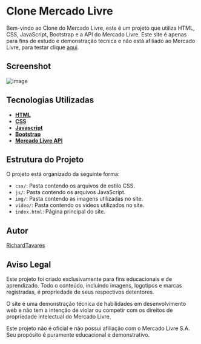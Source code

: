 # Clone Mercado Livre

Bem-vindo ao Clone do Mercado Livre, este é um projeto que utiliza HTML, CSS, JavaScript, Bootstrap e a API do Mercado Livre. Este site é apenas para fins de estudo e demonstração técnica e não está afiliado ao Mercado Livre, para testar clique [aqui](https://richardtavares.github.io/clone-mercado-livre/).

## Screenshot
![image](https://github.com/user-attachments/assets/dbbacb96-0b2f-4482-9f89-6d6f3f06e640)

## Tecnologias Utilizadas

- **[HTML](https://developer.mozilla.org/pt-BR/docs/Web/HTML)**
- **[CSS](https://developer.mozilla.org/pt-BR/docs/Web/CSS)**
- **[Javascript](https://developer.mozilla.org/pt-BR/docs/Web/JavaScript)**
- **[Bootstrap](https://getbootstrap.com/docs/)**
- **[Mercado Livre API](https://api.mercadolibre.com/sites/MLB)**

## Estrutura do Projeto

O projeto está organizado da seguinte forma:
- `css/`: Pasta contendo os arquivos de estilo CSS.
- `js/`: Pasta contendo os arquivos JavaScript.
- `img/`: Pasta contendo as imagens utilizadas no site.
- `video/`: Pasta contendo os videos utilizados no site.
- `index.html`: Página principal do site.

## Autor

[RichardTavares](https://github.com/RichardTavares)

## Aviso Legal

Este projeto foi criado exclusivamente para fins educacionais e de aprendizado. Todo o conteúdo, incluindo imagens, logotipos e marcas registradas, é propriedade de seus respectivos detentores.

O site é uma demonstração técnica de habilidades em desenvolvimento web e não tem a intenção de violar ou competir com os direitos de propriedade intelectual do Mercado Livre.

Este projeto não é oficial e não possui afiliação com o Mercado Livre S.A. Seu propósito é puramente educacional e demonstrativo.
